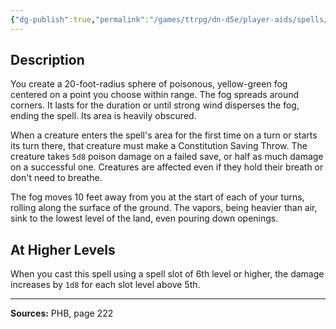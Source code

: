 ```yaml
---
{"dg-publish":true,"permalink":"/games/ttrpg/dn-d5e/player-aids/spells/level-5/cloudkill/","tags":["ttrpg/dnd/5e","verbal","somatic","concentration","spell"],"noteIcon":""}
---
```



## Description
You create a 20-foot-radius sphere of poisonous, yellow-green fog centered on a point you choose within range.
The fog spreads around corners.
It lasts for the duration or until strong wind disperses the fog, ending the spell.
Its area is heavily obscured.

When a creature enters the spell's area for the first time on a turn or starts its turn there, that creature must make a Constitution Saving Throw.
The creature takes `5d8` poison damage on a failed save, or half as much damage on a successful one.
Creatures are affected even if they hold their breath or don't need to breathe.

The fog moves 10 feet away from you at the start of each of your turns, rolling along the surface of the ground.
The vapors, being heavier than air, sink to the lowest level of the land, even pouring down openings.

## At Higher Levels
When you cast this spell using a spell slot of 6th level or higher, the damage increases by `1d8` for each slot level above 5th.

---

**Sources:** PHB, page 222

